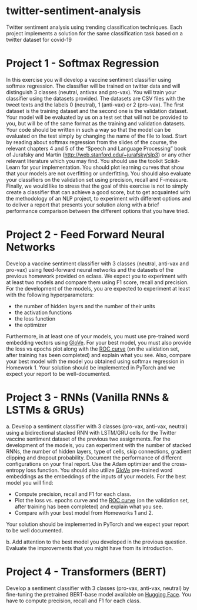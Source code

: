 # twitter-sentiment-analysis
Twitter sentiment analysis using trending classification techniques. Each project implements a solution for the same classification task based on a twitter dataset for covid-19

# Project 1 - Softmax Regression
In this exercise you will develop a vaccine sentiment classifier using softmax regression.
The classifier will be trained on twitter data and will distinguish 3 classes (neutral, antivax and pro-vax). You will train your classifier using the datasets provided. The datasets are CSV files with the tweet texts and the labels 0
(neutral), 1 (anti-vax) or 2 (pro-vax). The first dataset is the training dataset and the
second one is the validation dataset. Your model will be evaluated by us on a test set that
will not be provided to you, but will be of the same format as the training and validation
datasets. Your code should be written in such a way so that the model can be evaluated
on the test simply by changing the name of the file to load.
Start by reading about softmax regression from the slides of the course, the relevant
chapters 4 and 5 of the “Speech and Language Processing” book of Jurafsky and Martin
(http://web.stanford.edu/~jurafsky/slp3) or any other relevant literature which
you may find. You should use the toolkit Scikit-Learn for your implementation. You should plot learning
curves that show that your models are not overfitting or underfitting. You should also
evaluate your classifiers on the validation set using precision, recall and F-measure.
Finally, we would like to stress that the goal of this exercise is not to simply create a
classifier that can achieve a good score, but to get acquainted with the methodology of an
NLP project, to experiment with different options and to deliver a report that presents
your solution along with a brief performance comparison between the different options
that you have tried.

# Project 2 - Feed Forward Neural Networks

Develop a vaccine sentiment classifier with 3 classes (neutral, anti-vax and pro-vax) using
feed-forward neural networks and the datasets of the previous homework provided on eclass. We expect you to experiment with at least two models and compare them using
F1 score, recall and precision. For the development of the models, you are expected to
experiment at least with the following hyperparameters:
* the number of hidden layers and the number of their units
* the activation functions
* the loss function
* the optimizer

Furthermore, in at least one of your models, you must use pre-trained word embedding
vectors using [GloVe](https://nlp.stanford.edu/projects/glove).
For your best model, you must also provide the loss vs epochs plot along with the [ROC curve](https://en.wikipedia.org/wiki/Receiver_operating_characteristic)
(on the validation set, after training has been completed) and explain what you see.
Also, compare your best model with the model you obtained using softmax regression in
Homework 1. Your solution should be implemented in PyTorch and we expect your report
to be well-documented.

# Project 3 - RNNs (Vanilla RNNs & LSTMs & GRUs)

a. Develop a sentiment classifier with 3 classes (pro-vax, anti-vax, neutral) using a bidirectional stacked RNN with LSTM/GRU cells for the Twitter vaccine sentiment dataset of
the previous two assignments. For the development of the models, you can experiment
with the number of stacked RNNs, the number of hidden layers, type of cells, skip connections, gradient clipping and dropout probability. Document the performance of different
configurations on your final report. Use the Adam optimizer and the cross-entropy loss
function. You should also utilize [GloVe](https://nlp.stanford.edu/projects/glove) pre-trained word embeddings as the embeddings
of the inputs of your models.
For the best model you will find:
* Compute precision, recall and F1 for each class.
* Plot the loss vs. epochs curve and the [ROC curve](https://en.wikipedia.org/wiki/Receiver_operating_characteristic) (on the validation set, after training
has been completed) and explain what you see.
* Compare with your best model from Homeworks 1 and 2.

Your solution should be implemented in PyTorch and we expect your report to be well
documented.

b. Add attention to the best model you developed in the previous question. Evaluate the
improvements that you might have from its introduction.

# Project 4 - Transformers (BERT)

Develop a sentiment classifier with 3 classes (pro-vax, anti-vax, neutral) by fine-tuning the
pretrained BERT-base model available on [Hugging Face](https://huggingface.co/models). You have to compute precision, recall and F1 for each class.

